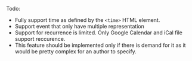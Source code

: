 Todo:

* Fully support time as defined by the `<time>` HTML element.
* Support event that only have multiple representation
*   Support for recurrence is limited. Only Google Calendar and iCal file support reccurence.
*   This feature should be implemented only if there is demand for it as it would be pretty complex for an author to specify.
